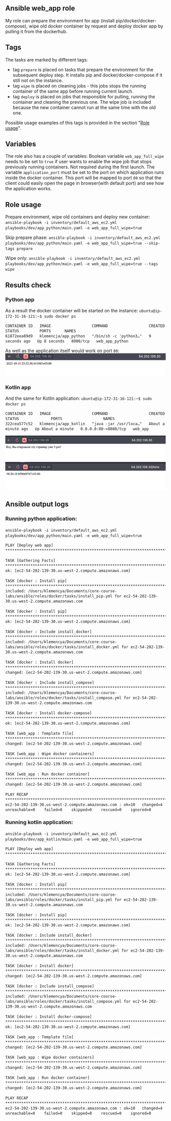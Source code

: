 ## Ansible web_app role

My role can prepare the environment for app (install pip/docker/docker-compose), wipe old docker container by request and deploy docker app by pulling it from the dockerhub.

## Tags
The tasks are marked by different tags:
- tag `prepare` is placed on tasks that prepare the environment for the subsequent deploy step. It installs pip and docker/docker-compose if it still not on the instance.
- tag `wipe` is placed on cleaning jobs - this jobs stops the running container of the same app before running current launch.
- tag `deploy` is placed on jobs that responsible for pulling, running the container and cleaning the previous one. The wipe job is included because the new container cannot run at the same time with the old one.

Possible usage examples of this tags is provided in the section "[Role usage](#Role-usage)".

## Variables
The role also has a couple of variables:
Boolean variable `web_app_full_wipe` needs to be set to `true` if user wants to enable the wipe job that stops previously running containers. Not required during the first launch.
The variable `application_port` must be set to the port on which application runs inside the docker container. This port will be mapped to port `80` so that the client could easily open the page in browser(with default port) and see how the application works.


## Role usage

Prepare environment, wipe old containers and deploy new container:
`ansible-playbook -i inventory/default_aws_ec2.yml playbooks/dev/app_python/main.yaml -e web_app_full_wipe=true`

Skip prepare phase:
`ansible-playbook -i inventory/default_aws_ec2.yml playbooks/dev/app_python/main.yaml -e web_app_full_wipe=true --skip-tags prepare`

Wipe only:
`ansible-playbook -i inventory/default_aws_ec2.yml playbooks/dev/app_python/main.yaml -e web_app_full_wipe=true --tags wipe`


## Results check


### Python app
As a result the docker container will be started on the instance:
`ubuntu@ip-172-31-16-121:~$ sudo docker ps`
```
CONTAINER ID   IMAGE                  COMMAND                  CREATED         STATUS         PORTS      NAMES
61872eea89d9   klemencja/app_python   "/bin/sh -c 'python3…"   9 seconds ago   Up 8 seconds   8000/tcp   web_app_python
```

As well as the application itself would work on port `80`:
![running_aws_python_app.png](../../resources/running_application_on_aws_80.png)


### Kotlin app

And the same for Kotlin application:
`ubuntu@ip-172-31-16-121:~$ sudo docker ps`
```
CONTAINER ID   IMAGE                  COMMAND                  CREATED              STATUS              PORTS                  NAMES
322cea577c52   klemencja/app_kotlin   "java -jar /usr/loca…"   About a minute ago   Up About a minute   0.0.0.0:80->8080/tcp   web_app
```
![running_aws_kotlin_app_main_page.png](../../resources/running_kotlin_application_on_aws_80.png)
![running_aws_kotlin_app_time_page.png](running_kotlin_application_on_aws_80_time_page.png)


## Ansible output logs

### Running python application:
`ansible-playbook -i inventory/default_aws_ec2.yml playbooks/dev/app_python/main.yaml -e web_app_full_wipe=true`

```
PLAY [Deploy web app] ******************************************************************************************************************************************************************************************

TASK [Gathering Facts] *****************************************************************************************************************************************************************************************
ok: [ec2-54-202-139-30.us-west-2.compute.amazonaws.com]

TASK [docker : Install pip] ************************************************************************************************************************************************************************************
included: /Users/klemencya/Documents/core-course-labs/ansible/roles/docker/tasks/install_pip.yml for ec2-54-202-139-30.us-west-2.compute.amazonaws.com

TASK [docker : Install pip] ************************************************************************************************************************************************************************************
ok: [ec2-54-202-139-30.us-west-2.compute.amazonaws.com]

TASK [docker : Include install_docker] *************************************************************************************************************************************************************************
included: /Users/klemencya/Documents/core-course-labs/ansible/roles/docker/tasks/install_docker.yml for ec2-54-202-139-30.us-west-2.compute.amazonaws.com

TASK [docker : Install docker] *********************************************************************************************************************************************************************************
changed: [ec2-54-202-139-30.us-west-2.compute.amazonaws.com]

TASK [docker : Include install_compose] ************************************************************************************************************************************************************************
included: /Users/klemencya/Documents/core-course-labs/ansible/roles/docker/tasks/install_compose.yml for ec2-54-202-139-30.us-west-2.compute.amazonaws.com

TASK [docker : Install docker-compose] *************************************************************************************************************************************************************************
ok: [ec2-54-202-139-30.us-west-2.compute.amazonaws.com]

TASK [web_app : Template file] *********************************************************************************************************************************************************************************
changed: [ec2-54-202-139-30.us-west-2.compute.amazonaws.com]

TASK [web_app : Wipe docker containers] ************************************************************************************************************************************************************************
changed: [ec2-54-202-139-30.us-west-2.compute.amazonaws.com]

TASK [web_app : Run docker container] **************************************************************************************************************************************************************************
changed: [ec2-54-202-139-30.us-west-2.compute.amazonaws.com]

PLAY RECAP *****************************************************************************************************************************************************************************************************
ec2-54-202-139-30.us-west-2.compute.amazonaws.com : ok=10   changed=4    unreachable=0    failed=0    skipped=0    rescued=0    ignored=0 
```


### Running kotlin application:

`ansible-playbook -i inventory/default_aws_ec2.yml playbooks/dev/app_kotlin/main.yaml -e web_app_full_wipe=true`
```
PLAY [Deploy web app] ******************************************************************************************************************************************************************************************

TASK [Gathering Facts] *****************************************************************************************************************************************************************************************
ok: [ec2-54-202-139-30.us-west-2.compute.amazonaws.com]

TASK [docker : Install pip] ************************************************************************************************************************************************************************************
included: /Users/klemencya/Documents/core-course-labs/ansible/roles/docker/tasks/install_pip.yml for ec2-54-202-139-30.us-west-2.compute.amazonaws.com

TASK [docker : Install pip] ************************************************************************************************************************************************************************************
ok: [ec2-54-202-139-30.us-west-2.compute.amazonaws.com]

TASK [docker : Include install_docker] *************************************************************************************************************************************************************************
included: /Users/klemencya/Documents/core-course-labs/ansible/roles/docker/tasks/install_docker.yml for ec2-54-202-139-30.us-west-2.compute.amazonaws.com

TASK [docker : Install docker] *********************************************************************************************************************************************************************************
changed: [ec2-54-202-139-30.us-west-2.compute.amazonaws.com]

TASK [docker : Include install_compose] ************************************************************************************************************************************************************************
included: /Users/klemencya/Documents/core-course-labs/ansible/roles/docker/tasks/install_compose.yml for ec2-54-202-139-30.us-west-2.compute.amazonaws.com

TASK [docker : Install docker-compose] *************************************************************************************************************************************************************************
ok: [ec2-54-202-139-30.us-west-2.compute.amazonaws.com]

TASK [web_app : Template file] *********************************************************************************************************************************************************************************
changed: [ec2-54-202-139-30.us-west-2.compute.amazonaws.com]

TASK [web_app : Wipe docker containers] ************************************************************************************************************************************************************************
changed: [ec2-54-202-139-30.us-west-2.compute.amazonaws.com]

TASK [web_app : Run docker container] **************************************************************************************************************************************************************************
changed: [ec2-54-202-139-30.us-west-2.compute.amazonaws.com]

PLAY RECAP *****************************************************************************************************************************************************************************************************
ec2-54-202-139-30.us-west-2.compute.amazonaws.com : ok=10   changed=4    unreachable=0    failed=0    skipped=0    rescued=0    ignored=0 
```